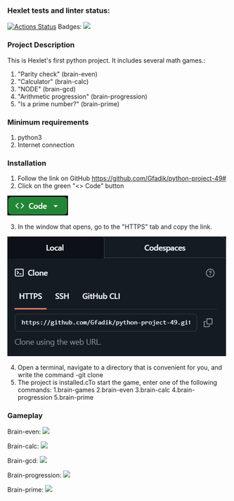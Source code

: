 ### Hexlet tests and linter status:
[![Actions Status](https://github.com/Gfadik/python-project-49/actions/workflows/hexlet-check.yml/badge.svg)](https://github.com/Gfadik/python-project-49/actions)
Badges: <a href="https://codeclimate.com/github/Gfadik/python-project-49/maintainability"><img src="https://api.codeclimate.com/v1/badges/8c797bf12fde323dadf9/maintainability" /></a>

### Project Description
This is Hexlet's first python project. It includes several math games.:
1. "Parity check" (brain-even)
2. "Calculator" (brain-calc)
3. "NODE" (brain-gcd)
4. "Arithmetic progression" (brain-progression) 
5. "Is a prime number?" (brain-prime)

### Minimum requirements
1. python3
2. Internet connection

### Installation
1. Follow the link on GitHub
https://github.com/Gfadik/python-project-49#
2. Click on the green "<> Code" button

![img.png](img.png)

3. In the window that opens, go to the "HTTPS" tab and copy the link.

![img_1.png](img_1.png)


4. Open a terminal, navigate to a directory that is convenient for you, and write the command
-git clone <copied link>
5. The project is installed.cTo start the game, enter one of the following commands:
1.brain-games
2.brain-even
3.brain-calc
4.brain-progression
5.brain-prime
### Gameplay

Brain-even: <a href="https://asciinema.org/a/vF9h6IjmhpjQv4Mymg2uxbWyY" target="_blank"><img src="https://asciinema.org/a/vF9h6IjmhpjQv4Mymg2uxbWyY.svg" /></a>

Brain-calc: <a href="https://asciinema.org/a/vF9h6IjmhpjQv4Mymg2uxbWyY" target="_blank"><img src="https://asciinema.org/a/vF9h6IjmhpjQv4Mymg2uxbWyY.svg" /></a>

Brain-gcd:  <a href="https://asciinema.org/a/QGglCrMHG5PBAHYJrbfU2U3nW" target="_blank"><img src="https://asciinema.org/a/QGglCrMHG5PBAHYJrbfU2U3nW.svg" /></a>

Brain-progression:  <a href="https://asciinema.org/a/l0m32LXZfjL9cexSJyduPMiOf" target="_blank"><img src="https://asciinema.org/a/l0m32LXZfjL9cexSJyduPMiOf.svg" /></a>

Brain-prime:  <a href="https://asciinema.org/a/ub0CtilwCx5jJmhqTvoC6kQgP" target="_blank"><img src="https://asciinema.org/a/ub0CtilwCx5jJmhqTvoC6kQgP.svg" /></a>